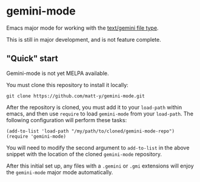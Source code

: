 # gemini-mode

Emacs major mode for working with the [text/gemini file
type](https://gemini.circumlunar.space/docs/specification.html).

This is still in major development, and is not feature complete.

## "Quick" start 

Gemini-mode is not yet MELPA available.

You must clone this repository to install it locally:

`git clone https://github.com/matt-y/gemini-mode.git`

After the repository is cloned, you must add it to your `load-path`
within emacs, and then use `require` to load `gemini-mode` from your
`load-path`. The following configuration will perform these tasks:

``` emacs-lisp
(add-to-list 'load-path "/my/path/to/cloned/gemini-mode-repo")
(require 'gemini-mode)
```

You will need to modify the second argument to `add-to-list` in the
above snippet with the location of the cloned `gemini-mode` repository.

After this initial set up, any files with a `.gemini` or `.gmi`
extensions will enjoy the `gemini-mode` major mode automatically.
